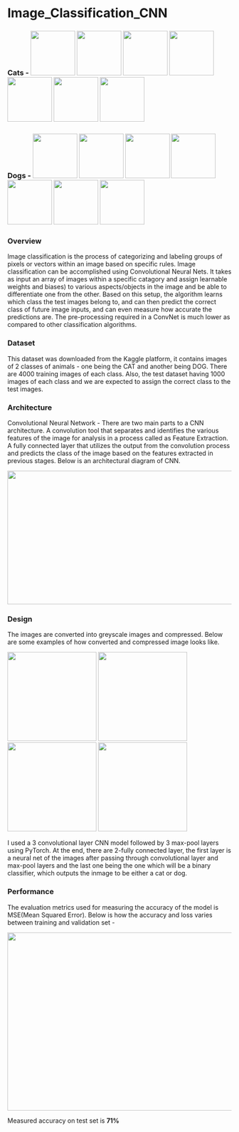 # Image_Classification_CNN

### Cats - <img src='https://github.com/Ruparna25/Image_Classification_CNN/blob/main/Images/cat.1.jpg' width=100 height=100> <img src='https://github.com/Ruparna25/Image_Classification_CNN/blob/main/Images/cat.102.jpg' width=100 height=100> <img src='https://github.com/Ruparna25/Image_Classification_CNN/blob/main/Images/cat.11.jpg' width=100 height=100> <img src='https://github.com/Ruparna25/Image_Classification_CNN/blob/main/Images/cat.116.jpg' width=100 height=100> <img src='https://github.com/Ruparna25/Image_Classification_CNN/blob/main/Images/cat.126.jpg' width=100 height=100> <img src='https://github.com/Ruparna25/Image_Classification_CNN/blob/main/Images/cat.21.jpg' width=100 height=100> <img src='https://github.com/Ruparna25/Image_Classification_CNN/blob/main/Images/cat.257.jpg' width=100 height=100></img>
### Dogs - <img src='https://github.com/Ruparna25/Image_Classification_CNN/blob/main/Images/dog.10.jpg' width=100 height=100> <img src='https://github.com/Ruparna25/Image_Classification_CNN/blob/main/Images/dog.120.jpg' width=100 height=100> <img src='https://github.com/Ruparna25/Image_Classification_CNN/blob/main/Images/dog.133.jpg' width=100 height=100> <img src='https://github.com/Ruparna25/Image_Classification_CNN/blob/main/Images/dog.461.jpg' width=100 height=100> <img src='https://github.com/Ruparna25/Image_Classification_CNN/blob/main/Images/dog.473.jpg' width=100 height=100> <img src='https://github.com/Ruparna25/Image_Classification_CNN/blob/main/Images/dog.77.jpg' width=100 height=100> <img src='https://github.com/Ruparna25/Image_Classification_CNN/blob/main/Images/dog.146.jpg' width=100 height=100></img>

### Overview
Image classification is the process of categorizing and labeling groups of pixels or vectors within an image based on specific rules. Image classification can be accomplished using Convolutional Neural Nets. It takes as input an array of images within a specific catagory and assign learnable weights and biases) to various aspects/objects in the image and be able to differentiate one from the other. Based on this setup, the algorithm learns which class the test images belong to, and can then predict the correct class of future image inputs, and can even measure how accurate the predictions are. The pre-processing required in a ConvNet is much lower as compared to other classification algorithms. 

### Dataset
This dataset was downloaded from the Kaggle platform, it contains images of 2 classes of animals - one being the CAT and another being DOG. There are 4000 training images of each class. Also, the test dataset having 1000 images of each class and we are expected to assign the correct class to the test images.

### Architecture
Convolutional Neural Network - There are two main parts to a CNN architecture. A convolution tool that separates and identifies the various features of the image for analysis in a process called as Feature Extraction. A fully connected layer that utilizes the output from the convolution process and predicts the class of the image based on the features extracted in previous stages. Below is an architectural diagram of CNN.

<img src='https://github.com/Ruparna25/Image_Classification_CNN/blob/main/Images/CNN_architecture1.jpeg' width=600 height=300></img>

### Design
The images are converted into greyscale images and compressed. Below are some examples of how converted and compressed image looks like.

<img src='https://github.com/Ruparna25/Image_Classification_CNN/blob/main/Images/compress_img_cat_1.JPG' width=200 height=200></img>
<img src='https://github.com/Ruparna25/Image_Classification_CNN/blob/main/Images/compress_img_cat_2.JPG' width=200 height=200></img>
<img src='https://github.com/Ruparna25/Image_Classification_CNN/blob/main/Images/compress_img_dog_1.JPG' width=200 height=200></img>
<img src='https://github.com/Ruparna25/Image_Classification_CNN/blob/main/Images/compress_img_dog_2.JPG' width=200 height=200></img>

I used a 3 convolutional layer CNN model followed by 3 max-pool layers using PyTorch. At the end, there are 2-fully connected layer, the first layer is a neural net of the images after passing through convolutional layer and max-pool layers and the last one being the one which will be a binary classifier, which outputs the inmage to be either a cat or dog. 

### Performance
The evaluation metrics used for measuring the accuracy of the model is MSE(Mean Squared Error). Below is how the accuracy and loss varies between training and validation set -

<img src='https://github.com/Ruparna25/Image_Classification_CNN/blob/main/Images/performance.JPG' width=600 height=400></img>

Measured accuracy on test set is **71%**  
